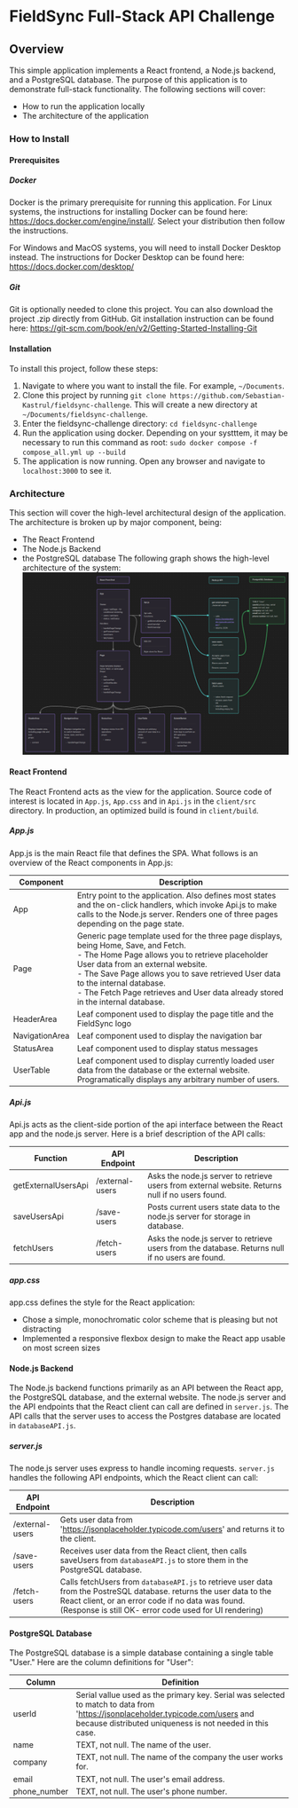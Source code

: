 # FieldSync Full-Stack API Challenge
## Overview
This simple application implements a React frontend, a Node.js backend, and a PostgreSQL database. The purpose of this application is to demonstrate full-stack functionality. The following sections will cover:
- How to run the application locally
- The architecture of the application
### How to Install
#### Prerequisites
##### Docker
Docker is the primary prerequisite for running this application.
For Linux systems, the instructions for installing Docker can be found here: https://docs.docker.com/engine/install/. Select your distribution then follow the instructions.

For Windows and MacOS systems, you will need to install Docker Desktop instead. The instructions for Docker Desktop can be found here: https://docs.docker.com/desktop/
##### Git
Git is optionally needed to clone this project. You can also download the project .zip directly from GitHub. Git installation instruction can be found here: https://git-scm.com/book/en/v2/Getting-Started-Installing-Git
#### Installation
To install this project, follow these steps:
1. Navigate to where you want to install the file. For example, `~/Documents`.
2. Clone this project by running `git clone https://github.com/Sebastian-Kastrul/fieldsync-challenge`. This will create a new directory at `~/Documents/fieldsync-challenge`.
3. Enter the fieldsync-challenge directory: `cd fieldsync-challenge`
4. Run the application using docker. Depending on your systttem, it may be necessary to run this command as root: `sudo docker compose -f compose_all.yml up --build`
5. The application is now running. Open any browser and navigate to `localhost:3000` to see it.
### Architecture
This section will cover the high-level architectural design of the application. The architecture is broken up by major component, being:
- The React Frontend
- The Node.js Backend
- the PostgreSQL database
The following graph shows the high-level architecture of the system:
![Architecture Diagram](/application-architecture.png)
#### React Frontend
The React Frontend acts as the view for the application. Source code of interest is located in `App.js`, `App.css` and in `Api.js` in the `client/src` directory. In production, an optimized build is found in `client/build`.
##### App.js
App.js is the main React file that defines the SPA. What follows is an overview of the React components in App.js:

| **Component**  | **Description**                                                                                                                                                                                                                                                                                                                                         |
| -------------- | ------------------------------------------------------------------------------------------------------------------------------------------------------------------------------------------------------------------------------------------------------------------------------------------------------------------------------------------------------- |
| App            | Entry point to the application. Also defines most states and the on-click handlers, which invoke Api.js to make calls to the Node.js server. Renders one of three pages depending on the page state.                                                                                                                                                    |
| Page           | Generic page template used for the three page displays, being Home, Save, and Fetch.<br>- The Home Page allows you to retrieve placeholder User data from an external website.<br>- The Save Page allows you to save retrieved User data to the internal database.<br>- The Fetch Page retrieves and User data already stored in the internal database. |
| HeaderArea     | Leaf component used to display the page title and the FieldSync logo                                                                                                                                                                                                                                                                                    |
| NavigationArea | Leaf component used to display the navigation bar                                                                                                                                                                                                                                                                                                       |
| StatusArea     | Leaf component used to display status messages                                                                                                                                                                                                                                                                                                          |
| UserTable      | Leaf component used to display currently loaded user data from the database or the external website. Programatically displays any arbitrary number of users.                                                                                                                                                                                            |
##### Api.js
Api.js acts as the client-side portion of the api interface between the React app and the node.js server. Here is a brief description of the API calls:

| **Function**        | **API Endpoint** | **Description**                                                                                  |
| ------------------- | ---------------- | ------------------------------------------------------------------------------------------------ |
| getExternalUsersApi | /external-users  | Asks the node.js server to retrieve users from external website. Returns null if no users found. |
| saveUsersApi        | /save-users      | Posts current users state data to the node.js server for storage in database.                    |
| fetchUsers          | /fetch-users     | Asks the node.js server to retrieve users from the database. Returns null if no users are found. |
##### app.css
app.css defines the style for the React application:
- Chose a simple, monochromatic color scheme that is pleasing but not distracting
- Implemented a responsive flexbox design to make the React app usable on most screen sizes

#### Node.js Backend
The Node.js backend functions primarily as an API between the React app, the PostgreSQL database, and the external website. The node.js server and the API endpoints that the React client can call are defined in `server.js`. The API calls that the server uses to access the Postgres database are located in `databaseAPI.js`.
##### server.js
The node.js server uses express to handle incoming requests. `server.js` handles the following API endpoints, which the React client can call:

| **API Endpoint** | **Description**                                                                                                                                                                                                                      |
| ---------------- | ------------------------------------------------------------------------------------------------------------------------------------------------------------------------------------------------------------------------------------ |
| /external-users  | Gets user data from 'https://jsonplaceholder.typicode.com/users'  and returns it to the client.                                                                                                                                      |
| /save-users      | Receives user data from the React client, then calls saveUsers from `databaseAPI.js` to store them in the PostgreSQL database.                                                                                                       |
| /fetch-users     | Calls fetchUsers from `databaseAPI.js` to retrieve user data from the PostreSQL database. returns the user data to the React client, or an error code if no data was found. (Response is still OK- error code used for UI rendering) |

#### PostgreSQL Database
The PostgreSQL database is a simple database containing a single table "User." Here are the column definitions for "User":

| **Column**   | **Definition**                                                                                                                                                                              |
| ------------ | ------------------------------------------------------------------------------------------------------------------------------------------------------------------------------------------- |
| userId       | Serial vallue used as the primary key. Serial was selected to match to data from 'https://jsonplaceholder.typicode.com/users and because distributed uniqueness is not needed in this case. |
| name         | TEXT, not null. The name of the user.                                                                                                                                                       |
| company      | TEXT, not null. The name of the company the user works for.                                                                                                                                 |
| email        | TEXT, not null. The user's email address.                                                                                                                                                   |
| phone_number | TEXT, not null. The user's phone number.                                                                                                                                                    |
